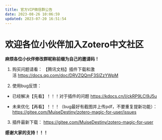 ```yaml
---
title: 官方VIP微信群公告
date: 2023-08-26 10:06:59
updated: 2023-07-20 16:51:54
---
```

# 欢迎各位小伙伴加入Zotero中文社区

**麻烦各位小伙伴修改群昵称前缀为自己的邀请码！**

1. 购买问题请看：
【腾讯文档】插件下载和激活 <https://docs.qq.com/doc/DRVZQQmF3SlZzYWpM>

2. 使用bug反馈：

- 已经解决【先看】！！！对于插件的问题
<https://kdocs.cn/l/ckRP9LCl9J5u>

- 未来优化【再看】！！！（bug最好有截图并上传pdf，不要重复提新功能）：<https://gitee.com/MuiseDestiny/zotero-magic-for-user/issues>

3. 插件最新下载：
<https://gitee.com/MuiseDestiny/zotero-magic-for-user>

**感谢大家的支持！！！**
